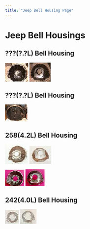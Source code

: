 ```yaml
---
title: "Jeep Bell Housing Page"
---
```

# Jeep Bell Housings

## ???(?.?L) Bell Housing

[![??? t14 bell housing?](/img/bell/bellt14e_.jpg)](/img/bell/bellt14e.jpg) [![??? t14 bell housing?](/img/bell/bellt14t_.jpg)](/img/bell/bellt14t.jpg) 

## ???(?.?L) Bell Housing

[![??? t176 bell housing?](/img/bell/bellt176e_.jpg)](/img/bell/bellt176e.jpg) 

## 258(4.2L) Bell Housing

[![258 SR-4, T-4, T-5](/img/bell/bell1e_.jpg)](/img/bell/bell1e.jpg) [![258 SR-4, T-4, T-5](/img/bell/bell1t_.jpg)](/img/bell/bell1t.jpg) 

[![258 T-18](/img/bell/bellt18f_.jpg)](/img/bell/bellt18f.jpg) [![258 T-18](/img/bell/bellt18b_.jpg)](/img/bell/bellt18b.jpg) 

## 242(4.0L) Bell Housing

[![242 AX-15](/img/bell/bell2e_.jpg)](/img/bell/bell2e.jpg) [![242 AX-15](/img/bell/bell2t_.jpg)](/img/bell/bell2t.jpg)